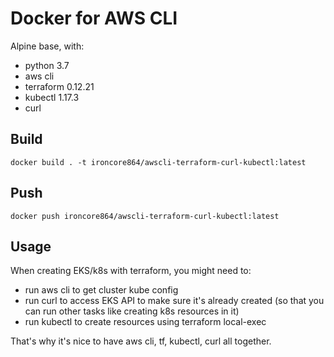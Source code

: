 # Docker for AWS CLI

Alpine base, with:

- python 3.7
- aws cli
- terraform 0.12.21
- kubectl 1.17.3
- curl

## Build

```
docker build . -t ironcore864/awscli-terraform-curl-kubectl:latest
```

## Push
```
docker push ironcore864/awscli-terraform-curl-kubectl:latest
```

## Usage

When creating EKS/k8s with terraform, you might need to:
- run aws cli to get cluster kube config
- run curl to access EKS API to make sure it's already created (so that you can run other tasks like creating k8s resources in it)
- run kubectl to create resources using terraform local-exec

That's why it's nice to have aws cli, tf, kubectl, curl all together.
